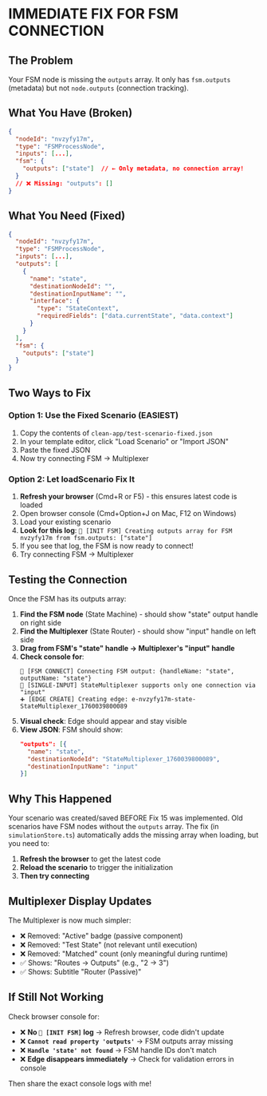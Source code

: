 # IMMEDIATE FIX FOR FSM CONNECTION

## The Problem
Your FSM node is missing the `outputs` array. It only has `fsm.outputs` (metadata) but not `node.outputs` (connection tracking).

## What You Have (Broken)
```json
{
  "nodeId": "nvzyfy17m",
  "type": "FSMProcessNode",
  "inputs": [...],
  "fsm": {
    "outputs": ["state"]  // ← Only metadata, no connection array!
  }
  // ❌ Missing: "outputs": []
}
```

## What You Need (Fixed)
```json
{
  "nodeId": "nvzyfy17m",
  "type": "FSMProcessNode",
  "inputs": [...],
  "outputs": [
    {
      "name": "state",
      "destinationNodeId": "",
      "destinationInputName": "",
      "interface": {
        "type": "StateContext",
        "requiredFields": ["data.currentState", "data.context"]
      }
    }
  ],
  "fsm": {
    "outputs": ["state"]
  }
}
```

## Two Ways to Fix

### Option 1: Use the Fixed Scenario (EASIEST)
1. Copy the contents of `clean-app/test-scenario-fixed.json`
2. In your template editor, click "Load Scenario" or "Import JSON"
3. Paste the fixed JSON
4. Now try connecting FSM → Multiplexer

### Option 2: Let loadScenario Fix It
1. **Refresh your browser** (Cmd+R or F5) - this ensures latest code is loaded
2. Open browser console (Cmd+Option+J on Mac, F12 on Windows)
3. Load your existing scenario
4. **Look for this log**: `🔧 [INIT FSM] Creating outputs array for FSM nvzyfy17m from fsm.outputs: ["state"]`
5. If you see that log, the FSM is now ready to connect!
6. Try connecting FSM → Multiplexer

## Testing the Connection

Once the FSM has its outputs array:

1. **Find the FSM node** (State Machine) - should show "state" output handle on right side
2. **Find the Multiplexer** (State Router) - should show "input" handle on left side
3. **Drag from FSM's "state" handle → Multiplexer's "input" handle**
4. **Check console for**:
   ```
   🔗 [FSM CONNECT] Connecting FSM output: {handleName: "state", outputName: "state"}
   🔄 [SINGLE-INPUT] StateMultiplexer supports only one connection via "input"
   ➕ [EDGE CREATE] Creating edge: e-nvzyfy17m-state-StateMultiplexer_1760039800089
   ```
5. **Visual check**: Edge should appear and stay visible
6. **View JSON**: FSM should show:
   ```json
   "outputs": [{
     "name": "state",
     "destinationNodeId": "StateMultiplexer_1760039800089",
     "destinationInputName": "input"
   }]
   ```

## Why This Happened

Your scenario was created/saved BEFORE Fix 15 was implemented. Old scenarios have FSM nodes without the `outputs` array. The fix (in `simulationStore.ts`) automatically adds the missing array when loading, but you need to:

1. **Refresh the browser** to get the latest code
2. **Reload the scenario** to trigger the initialization
3. **Then try connecting**

## Multiplexer Display Updates

The Multiplexer is now much simpler:
- ❌ Removed: "Active" badge (passive component)
- ❌ Removed: "Test State" (not relevant until execution)
- ❌ Removed: "Matched" count (only meaningful during runtime)
- ✅ Shows: "Routes → Outputs" (e.g., "2 → 3")
- ✅ Shows: Subtitle "Router (Passive)"

## If Still Not Working

Check browser console for:
- ❌ **No `🔧 [INIT FSM]` log** → Refresh browser, code didn't update
- ❌ **`Cannot read property 'outputs'`** → FSM outputs array missing
- ❌ **`Handle 'state' not found`** → FSM handle IDs don't match
- ❌ **Edge disappears immediately** → Check for validation errors in console

Then share the exact console logs with me!
